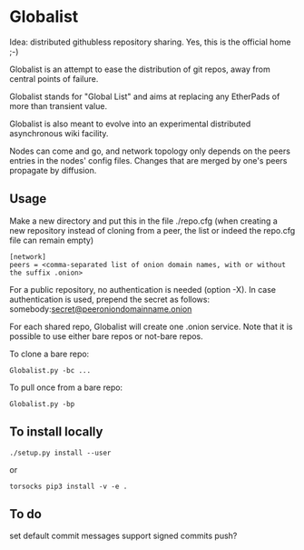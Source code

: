 # Globalist
Idea: distributed githubless repository sharing. Yes, this is the official home ;-)

Globalist is an attempt to ease the distribution of git repos, away from central points of failure.

Globalist stands for "Global List" and aims at replacing any EtherPads of more than transient value.

Globalist is also meant to evolve into an experimental distributed asynchronous wiki facility.

Nodes can come and go, and network topology only depends on the peers entries in the nodes' config files. Changes that are merged by one's peers propagate by diffusion.

## Usage

Make a new directory and put this in the file ./repo.cfg (when creating a new repository instead of cloning from a peer, the list or indeed the repo.cfg file can remain empty)

```
[network]
peers = <comma-separated list of onion domain names, with or without the suffix .onion>
```

For a public repository, no authentication is needed (option -X). In case authentication is used, prepend the secret as follows: somebody:secret@peeroniondomainname.onion

For each shared repo, Globalist will create one .onion service. Note that it is possible to use either bare repos or not-bare repos.

To clone a bare repo:

```
Globalist.py -bc ...
```

To pull once from a bare repo:

```
Globalist.py -bp
```

## To install locally

```
./setup.py install --user
```

or 

```
torsocks pip3 install -v -e .
```

## To do

set default commit messages
support signed commits
push?
